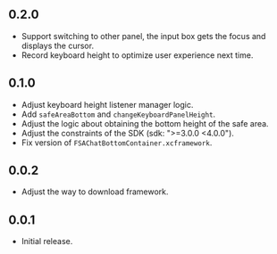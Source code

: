 ## 0.2.0

* Support switching to other panel, the input box gets the focus and displays the cursor.
* Record keyboard height to optimize user experience next time.

## 0.1.0

* Adjust keyboard height listener manager logic.
* Add `safeAreaBottom` and `changeKeyboardPanelHeight`.
* Adjust the logic about obtaining the bottom height of the safe area.
* Adjust the constraints of the SDK (sdk: ">=3.0.0 <4.0.0").
* Fix version of `FSAChatBottomContainer.xcframework`.

## 0.0.2

* Adjust the way to download framework.

## 0.0.1

* Initial release.

